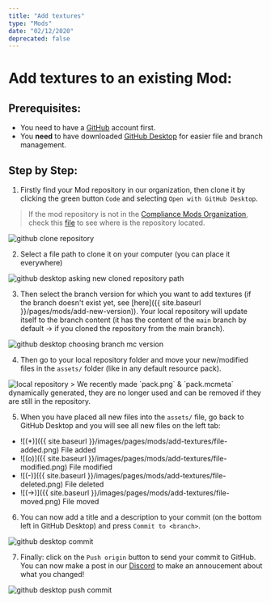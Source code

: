 ```yaml
---
title: "Add textures"
type: "Mods"
date: "02/12/2020"
deprecated: false
---
```


# Add textures to an **existing** Mod:

## Prerequisites:

- You need to have a [GitHub](https://github.com/) account first.  
- You **need** to have downloaded [GitHub Desktop](https://desktop.github.com/) for easier file and branch management.

## Step by Step:

1. Firstly find your Mod repository in our organization, then clone it by clicking the green button `Code` and selecting `Open with GitHub Desktop`.  
> If the mod repository is not in the [Compliance Mods Organization](https://github.com/Compliance-Mods), check this [file](https://github.com/Compliance-Resource-Pack/JSON/blob/main/mods/mods.json) to see where is the repository located.  

<img src="{{ site.baseurl }}/images/pages/mods/add-textures/github-clone.png" alt="github clone repository" class="center" loading="lazy">

2. Select a file path to clone it on your computer (you can place it everywhere)  
<img src="{{ site.baseurl }}/images/pages/mods/add-textures/github-desktop-clone.png" alt="github desktop asking new cloned repository path" class="center" loading="lazy">

3. Then select the branch version for which you want to add textures (if the branch doesn't exist yet, see [here]({{ site.baseurl }}/pages/mods/add-new-version)). Your local repository will update itself to the branch content (it has the content of the `main` branch by default → if you cloned the repository from the main branch).  
<img src="{{ site.baseurl }}/images/pages/mods/add-textures/github-desktop-select-branch.png" alt="github desktop choosing branch mc version" class="center" loading="lazy">

4. Then go to your local repository folder and move your new/modified files in the `assets/` folder (like in any default resource pack).
<img src="{{ site.baseurl }}/images/pages/mods/add-textures/folder-example.png" alt="local repository" class="center" loading="lazy">
> We recently made `pack.png` & `pack.mcmeta` dynamically generated, they are no longer used and can be removed if they are still in the repository.

5. When you have placed all new files into the `assets/` file, go back to GitHub Desktop and you will see all new files on the left tab:
- ![(+)]({{ site.baseurl }}/images/pages/mods/add-textures/file-added.png) File added
- ![(o)]({{ site.baseurl }}/images/pages/mods/add-textures/file-modified.png) File modified
- ![(-)]({{ site.baseurl }}/images/pages/mods/add-textures/file-deleted.png) File deleted
- ![(→)]({{ site.baseurl }}/images/pages/mods/add-textures/file-moved.png) File moved

6.  You can now add a title and a description to your commit (on the bottom left in GitHub Desktop) and press `Commit to <branch>`.  
<img src="{{ site.baseurl }}/images/pages/mods/add-textures/github-desktop-commit.png" alt="github desktop commit" class="center" loading="lazy">

7.  Finally: click on the `Push origin` button to send your commit to GitHub. You can now make a post in our [Discord](https://discord.com/invite/QF2CAX7) to make an annoucement about what you changed!  
<img src="{{ site.baseurl }}/images/pages/mods/add-textures/github-desktop-push.png" alt="github desktop push commit" class="center" loading="lazy">